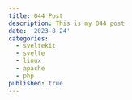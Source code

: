 ```yaml
---
title: 044 Post
description: This is my 044 post
date: '2023-8-24'
categories:
  - sveltekit
  - svelte
  - linux
  - apache
  - php
published: true
---
```


